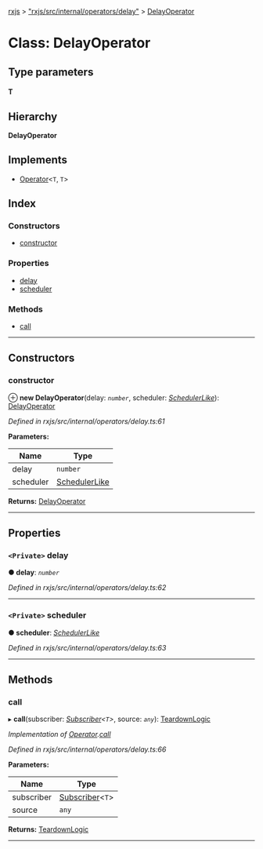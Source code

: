 [rxjs](../README.md) > ["rxjs/src/internal/operators/delay"](../modules/_rxjs_src_internal_operators_delay_.md) > [DelayOperator](../classes/_rxjs_src_internal_operators_delay_.delayoperator.md)

# Class: DelayOperator

## Type parameters
#### T 
## Hierarchy

**DelayOperator**

## Implements

* [Operator](../interfaces/_rxjs_src_internal_operator_.operator.md)<`T`, `T`>

## Index

### Constructors

* [constructor](_rxjs_src_internal_operators_delay_.delayoperator.md#constructor)

### Properties

* [delay](_rxjs_src_internal_operators_delay_.delayoperator.md#delay)
* [scheduler](_rxjs_src_internal_operators_delay_.delayoperator.md#scheduler)

### Methods

* [call](_rxjs_src_internal_operators_delay_.delayoperator.md#call)

---

## Constructors

<a id="constructor"></a>

###  constructor

⊕ **new DelayOperator**(delay: *`number`*, scheduler: *[SchedulerLike](../interfaces/_rxjs_src_internal_types_.schedulerlike.md)*): [DelayOperator](_rxjs_src_internal_operators_delay_.delayoperator.md)

*Defined in rxjs/src/internal/operators/delay.ts:61*

**Parameters:**

| Name | Type |
| ------ | ------ |
| delay | `number` |
| scheduler | [SchedulerLike](../interfaces/_rxjs_src_internal_types_.schedulerlike.md) |

**Returns:** [DelayOperator](_rxjs_src_internal_operators_delay_.delayoperator.md)

___

## Properties

<a id="delay"></a>

### `<Private>` delay

**● delay**: *`number`*

*Defined in rxjs/src/internal/operators/delay.ts:62*

___
<a id="scheduler"></a>

### `<Private>` scheduler

**● scheduler**: *[SchedulerLike](../interfaces/_rxjs_src_internal_types_.schedulerlike.md)*

*Defined in rxjs/src/internal/operators/delay.ts:63*

___

## Methods

<a id="call"></a>

###  call

▸ **call**(subscriber: *[Subscriber](_rxjs_src_internal_subscriber_.subscriber.md)<`T`>*, source: *`any`*): [TeardownLogic](../modules/_rxjs_src_internal_types_.md#teardownlogic)

*Implementation of [Operator](../interfaces/_rxjs_src_internal_operator_.operator.md).[call](../interfaces/_rxjs_src_internal_operator_.operator.md#call)*

*Defined in rxjs/src/internal/operators/delay.ts:66*

**Parameters:**

| Name | Type |
| ------ | ------ |
| subscriber | [Subscriber](_rxjs_src_internal_subscriber_.subscriber.md)<`T`> |
| source | `any` |

**Returns:** [TeardownLogic](../modules/_rxjs_src_internal_types_.md#teardownlogic)

___

